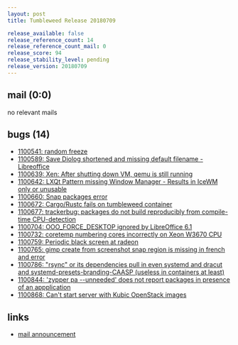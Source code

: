 ```yaml
---
layout: post
title: Tumbleweed Release 20180709

release_available: false
release_reference_count: 14
release_reference_count_mail: 0
release_score: 94
release_stability_level: pending
release_version: 20180709
---
```


## mail (0:0)

no relevant mails

## bugs (14)

<!--more-->

- [1100541: random freeze](https://bugzilla.opensuse.org/show_bug.cgi?id=1100541)
- [1100589: Save Diolog shortened and missing default filename - Libreoffice](https://bugzilla.opensuse.org/show_bug.cgi?id=1100589)
- [1100639: Xen: After shutting down VM, qemu is still running](https://bugzilla.opensuse.org/show_bug.cgi?id=1100639)
- [1100642: LXQt Pattern missing Window Manager - Results in IceWM only or unusable](https://bugzilla.opensuse.org/show_bug.cgi?id=1100642)
- [1100660: Snap packages error](https://bugzilla.opensuse.org/show_bug.cgi?id=1100660)
- [1100672: Cargo/Rustc fails on tumbleweed container](https://bugzilla.opensuse.org/show_bug.cgi?id=1100672)
- [1100677: trackerbug: packages do not build reproducibly from compile-time CPU-detection](https://bugzilla.opensuse.org/show_bug.cgi?id=1100677)
- [1100704: OOO_FORCE_DESKTOP ignored by LibreOffice 6.1](https://bugzilla.opensuse.org/show_bug.cgi?id=1100704)
- [1100732: coretemp numbering cores incorrectly on Xeon W3670 CPU](https://bugzilla.opensuse.org/show_bug.cgi?id=1100732)
- [1100759: Periodic black screen at radeon](https://bugzilla.opensuse.org/show_bug.cgi?id=1100759)
- [1100765: gimp create from screenshot  snap region is missing in french and error](https://bugzilla.opensuse.org/show_bug.cgi?id=1100765)
- [1100786: "rsync" or its dependencies pull in even systemd and dracut and systemd-presets-branding-CAASP (useless in containers at least)](https://bugzilla.opensuse.org/show_bug.cgi?id=1100786)
- [1100844: 'zypper pa --unneeded' does not report packages in presence of an appplication](https://bugzilla.opensuse.org/show_bug.cgi?id=1100844)
- [1100868: Can't start server with Kubic OpenStack images](https://bugzilla.opensuse.org/show_bug.cgi?id=1100868)



## links

- [mail announcement](https://lists.opensuse.org/opensuse-factory/2018-07/msg00069.html)
